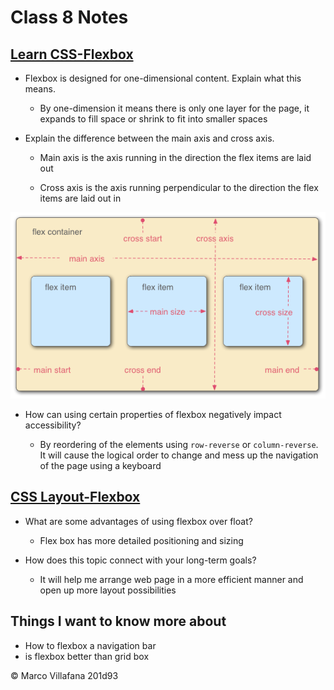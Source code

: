 # Class 8 Notes

## [Learn CSS-Flexbox](https://web.dev/learn/css/flexbox/)

+ Flexbox is designed for one-dimensional content. Explain what this means. 

  + By one-dimension it means there is only one layer for the page, it expands to fill space or shrink to fit into smaller spaces 

+ Explain the difference between the main axis and cross axis. 

  + Main axis is the axis running in the direction the flex items are laid out  

  + Cross axis is the axis running perpendicular to the direction the flex items are laid out in  

![Flex terms](../images/flex_terms.png)

+ How can using certain properties of flexbox negatively impact accessibility? 

  + By reordering of the elements using `row-reverse` or `column-reverse`. It will cause the logical order to change and mess up the navigation of the page using a keyboard  

## [CSS Layout-Flexbox](https://developer.mozilla.org/en-US/docs/Learn/CSS/CSS_layout/Flexbox) 

+ What are some advantages of using flexbox over float? 

  + Flex box has more detailed positioning and sizing  

+ How does this topic connect with your long-term goals? 

  + It will help me arrange web page in a more efficient manner and open up more layout possibilities  

## Things I want to know more about

+ How to flexbox a navigation bar
+ is flexbox better than grid box


© Marco Villafana 201d93